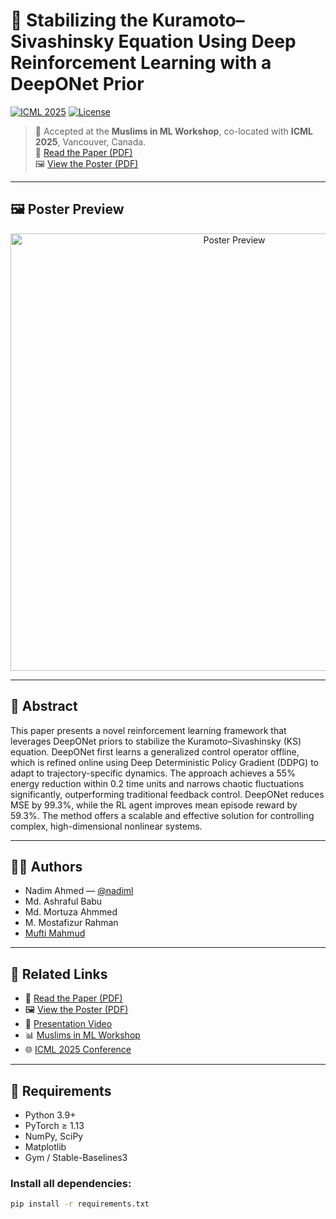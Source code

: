 # 🧠 Stabilizing the Kuramoto–Sivashinsky Equation Using Deep Reinforcement Learning with a DeepONet Prior

[![ICML 2025](https://img.shields.io/badge/ICML-2025-blue.svg)](https://icml.cc/)
[![License](https://img.shields.io/badge/license-MIT-green.svg)](LICENSE)

> 📍 Accepted at the **Muslims in ML Workshop**, co-located with **ICML 2025**, Vancouver, Canada.  
> 📄 [Read the Paper (PDF)](MUSLML_ICML2025_DeepONet_Reinforcement_Learning_Nadim_et_al.pdf)  
> 🖼️ [View the Poster (PDF)](Muslim-ICML.pdf)

---

## 🖼️ Poster Preview

<p align="center">
  <a href="Muslim-ICML.pdf">
    <img src="Muslim-ICML.png" alt="Poster Preview" width="700"/>
  </a>
</p>

---

## 📝 Abstract

This paper presents a novel reinforcement learning framework that leverages DeepONet priors to stabilize the Kuramoto–Sivashinsky (KS) equation. DeepONet first learns a generalized control operator offline, which is refined online using Deep Deterministic Policy Gradient (DDPG) to adapt to trajectory-specific dynamics. The approach achieves a 55% energy reduction within 0.2 time units and narrows chaotic fluctuations significantly, outperforming traditional feedback control. DeepONet reduces MSE by 99.3%, while the RL agent improves mean episode reward by 59.3%. The method offers a scalable and effective solution for controlling complex, high-dimensional nonlinear systems.

---

## 👨‍🔬 Authors

- Nadim Ahmed — [@nadiml](https://github.com/nadiml)  
- Md. Ashraful Babu  
- Md. Mortuza Ahmmed  
- M. Mostafizur Rahman  
- [Mufti Mahmud](https://scholar.google.com/citations?user=L8em2YoAAAAJ&hl=en)

---

## 🔗 Related Links

- 📄 [Read the Paper (PDF)](MUSLML_ICML2025_DeepONet_Reinforcement_Learning_Nadim_et_al.pdf)
- 🖼️ [View the Poster (PDF)](Muslim-ICML.pdf)
- 🎥 [Presentation Video](https://www.youtube.com/watch?v=3eUBd3gUv88)
- 📊 [Muslims in ML Workshop](https://www.musiml.org/)
- 🌐 [ICML 2025 Conference](https://icml.cc/)

---

## 🧰 Requirements

- Python 3.9+
- PyTorch ≥ 1.13
- NumPy, SciPy
- Matplotlib
- Gym / Stable-Baselines3

### Install all dependencies:

```bash
pip install -r requirements.txt
